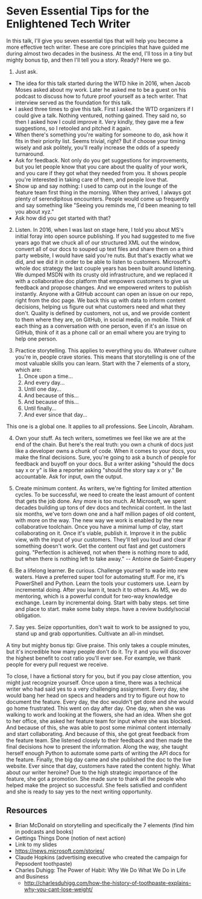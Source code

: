 
# Seven Essential Tips for the Enlightened Tech Writer

In this talk, I'll give you seven essential tips that will help you become a more effective tech writer. These are core principles that have guided me during almost two decades in the business.
At the end, I'll toss in a tiny but mighty bonus tip, and then I'll tell you a story. Ready? Here we go.

1. Just ask.

* The idea for this talk started during the WTD hike in 2016, when Jacob Moses asked about my work. Later he asked me to be a guest on his podcast to discuss how to future proof yourself as a tech writer. That interview served as the foundation for this talk.
* I asked three times to give this talk. First I asked the WTD organizers if I could give a talk. Nothing ventured, nothing gained. They said no, so then I asked how I could improve it. Very kindly, they gave me a few suggestions, so I retooled and pitched it again.
* When there's something you're waiting for someone to do, ask how it fits in their priority list. Seems trivial, right? But if choose your timing wisely and ask politely, you'll really increase the odds of a speedy turnaround.
* Ask for feedback. Not only do you get suggestions for improvements, but you let people know that you care about the quality of your work, and you care if they got what they needed from you. It shows people you're interested in taking care of them, and people love that.
* Show up and say nothing: I used to camp out in the lounge of the feature team first thing in the morning. When they arrived, I always got plenty of serendipitous encounters.  People would come up frequently and say something like "Seeing you reminds me, I'd been meaning to tell you about xyz."
* Ask how did you get started with that?
<!--drawing-->

2. Listen. In 2016, when I was last on stage here, I told you about MS's initial foray into open source publishing. If you had suggested to me five years ago that we chuck all of our structured XML out the window, convert all of our docs to souped up text files and share them on a third party website, I would have said you're nuts.
But that's exactly what we did, and we did it in order to be able to listen to customers.  Microsoft's whole doc strategy the last couple years has been built around listening. We dumped MSDN with its crusty old infrastructure, and we replaced it with a collaborative doc platform that empowers customers to give us feedback and propose changes. And we empowered writers to publish instantly.
Anyone with a GitHub account can open an issue on our repo, right from the doc page. We back this up with data to inform content decisions, helping us figure out what customers need and what they don't. Quality is defined by customers, not us, and we provide content to them where they are, on GitHub, in social media, on mobile.
Think of each thing as a conversation with one person, even if it's an issue on GitHub, think of it as a phone call or an email where you are trying to help one person.
<!--drawing?-->

3. Practice storytelling.  This applies to everything you do. Whatever culture you're in, people crave stories. This means that storytelling is one of the most valuable skills you can learn. Start with the 7 elements of a story, which are:
    1. Once upon a time...
    2. And every day...
    3. Until one day...
    4. And because of this...
    5. And because of this...
    6. Until finally...
    7. And ever since that day...

This one is a global one. It applies to all professions. See Lincoln, Abraham.
<!--Lincoln-->

4. Own your stuff. As tech writers, sometimes we feel like we are at the end of the chain. But here's the real truth: you own a chunk of docs just like a developer owns a chunk of code. When it comes to your docs, you make the final decisions.  Sure, you're going to ask a bunch of people for feedback and buyoff on your docs. But a writer asking "should the docs say x or y" is like a reporter asking "should the story say x or y." Be accountable. Ask for input, own the output.
<!--ownership-->

5. Create minimum content. As writers, we're fighting for limited attention cycles. To be successful, we need to create the least amount of content that gets the job done. Any more is too much.  At Microsoft, we spent decades building up tons of dev docs and technical content. In the last six months, we've torn down one and a half million pages of old content, with more on the way. The new way we work is enabled by the new collaborative toolchain. Once you have a minimal lump of clay, start collaborating on it. Once it's viable, publish it. Improve it in the public view, with the input of your customers. They'll tell you loud and clear if something doesn't work. Get the content out fast and get customers going.
"Perfection is achieved, not when there is nothing more to add, but when there is nothing left to take away." -- Antoine de Saint-Exupery
<!--sculpture?-->

6. Be a lifelong learner. Be curious. Challenge yourself to wade into new waters. Have a preferred super tool for automating stuff.  For me, it's PowerShell and Python. Learn the tools your customers use. Learn by incremental doing. After you learn it, teach it to others. As MS, we do mentoring, which is a powerful conduit for two-way knowledge exchange.  Learn by incremental doing. Start with baby steps. set time and place to start. make some baby steps. have a review buddy/social obligation.

7. Say yes. Seize opportunities, don't wait to work to be assigned to you, stand up and grab opportunities. Cultivate an all-in mindset.

A tiny but mighty bonus tip: Give praise. This only takes a couple minutes, but it's incredible how many people don't do it. Try it and you will discover the highest benefit to cost ratio you'll ever see. For example, we thank people for every pull request we receive.

To close, I have a fictional story for you, but if you pay close attention, you might just recognize yourself. Once upon a time, there was a technical writer who had said yes to a very challenging assignment. Every day, she would bang her head on specs and headers and try to figure out how to document the feature. Every day, the doc wouldn't get done and she would go home frustrated. This went on day after day. One day, when she was walking to work and looking at the flowers, she had an idea. When she got to her office, she asked her feature team for input where she was blocked. And because of this, she was able to post some minimal content internally and start collaborating. And because of this, she got great feedback from the feature team. She listened closely to their feedback and then made the final decisions how to present the information. Along the way, she taught herself enough Python to automate some parts of writing the API docs for the feature. Finally, the big day came and she published the doc to the live website. Ever since that day, customers have rated the content highly. What about our writer heroine? Due to the high strategic importance of the feature, she got a promotion. She made sure to thank all the people who helped make the project so successful. She feels satisfied and confident and she is ready to say yes to the next writing opportunity.

<!--have T do art for each page, and consider paying for the art-->

## Resources

* Brian McDonald on storytelling and specifically the 7 elements (find him in podcasts and books)
* Gettings Things Done (notion of next action)
* Link to my slides
* https://news.microsoft.com/stories/
* Claude Hopkins (advertising executive who created the campaign for Pepsodent toothpaste)
* Charles Duhigg: The Power of Habit: Why We Do What We Do in Life and Business
    * http://charlesduhigg.com/how-the-history-of-toothpaste-explains-why-you-cant-lose-weight/


<!-- listen for intent
add more "we at MS do x"

When you tell a story, start with appropriate context.
How many times has someone started telling you something and not provided the context? Or come into your office and started in the middle of the problem?
Think of Apple commercials that showed you how to use the iPhone. Ad as tutorial! Then they put up a web page with links to the apps shown. Think of Claude Hopkins, who created the demand for toothpaste.
Define the problem. Things were going great, and then... you hit this problem. Here's how to use our product to solve your problem! Just use the following steps.
When you speak with authenticity, you build brand trust and create a more human experience.
Tell your story on social media.

5. Corollary: own your product. As writers, we have a unique opportunity to bind the product together. Many times I have seen writers be the glue that ties dev to test, or test to customer. Our role spans disciplines, and puts us, as writers, in a unique position to spot issues and drive quality. Take ownership for the product experience as a whole, not just the docs. Think of it as your responsibility to provide feedback to other teams when you see something that's not right. Think of yourself as an investigative reporter. At MS, selfhosting is part of the culture, for products as well as internal tools.

-->
